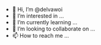 - 👋 Hi, I’m @delvawoi
- 👀 I’m interested in ...
- 🌱 I’m currently learning ...
- 💞️ I’m looking to collaborate on ...
- 📫 How to reach me ...

<!---
delvawoi/delvawoi is a ✨ special ✨ repository because its `README.md` (this file) appears on your GitHub profile.
You can click the Preview link to take a look at your changes.
--->
